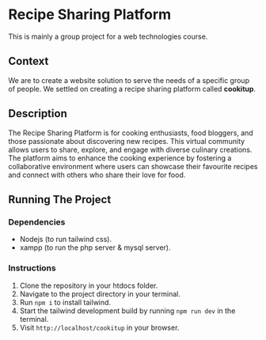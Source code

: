# Recipe Sharing Platform

This is mainly a group project for a web technologies course.

## Context

We are to create a website solution to serve the needs of a specific group of people.
We settled on creating a recipe sharing platform called **cookitup**.

## Description

The Recipe Sharing Platform is for cooking enthusiasts, food bloggers, and those
passionate about discovering new recipes. This virtual community allows users to
share, explore, and engage with diverse culinary creations. The platform aims to
enhance the cooking experience by fostering a collaborative environment where
users can showcase their favourite recipes and connect with others who share
their love for food.

## Running The Project

### Dependencies

- Nodejs (to run tailwind css).
- xampp (to run the php server & mysql server).

### Instructions

1. Clone the repository in your htdocs folder.
2. Navigate to the project directory in your terminal.
3. Run `npm i` to install tailwind.
4. Start the tailwind development build by running `npm run dev` in the terminal.
5. Visit `http://localhost/cookitup` in your browser.

